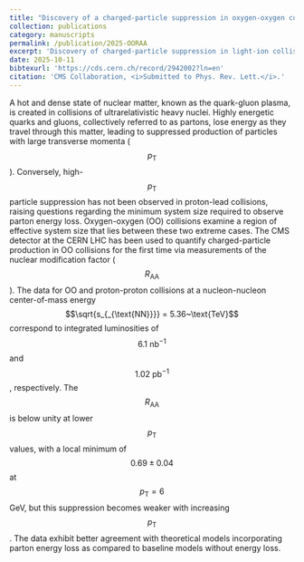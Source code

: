 ```yaml
---
title: "Discovery of a charged-particle suppression in oxygen-oxygen collisions"
collection: publications
category: manuscripts
permalink: /publication/2025-OORAA
excerpt: 'Discovery of charged-particle suppression in light-ion collisions.'
date: 2025-10-11
bibtexurl: 'https://cds.cern.ch/record/2942002?ln=en'
citation: 'CMS Collaboration, <i>Submitted to Phys. Rev. Lett.</i>.'
---
```

A hot and dense state of nuclear matter, known as the quark-gluon plasma, is created in collisions of ultrarelativistic heavy nuclei.  Highly energetic quarks and gluons, collectively referred to as partons, lose energy as they travel through this matter, leading to suppressed production of particles with large transverse momenta ($$p_{\text{T}}$$).  Conversely, high-$$p_{\text{T}}$$ particle suppression has not been observed in proton-lead collisions, raising questions regarding the minimum system size required to observe parton energy loss.  Oxygen-oxygen (OO) collisions examine a region of effective system size that lies between these two extreme cases.  The CMS detector at the CERN LHC has been used to quantify charged-particle production in OO collisions for the first time via measurements of the nuclear modification factor ($$R_{\text{AA}}$$). The data for OO and proton-proton collisions at a nucleon-nucleon center-of-mass energy $$\sqrt{s_{_{\text{NN}}}} = 5.36~\text{TeV}$$ correspond to integrated luminosities of $$6.1~\mathrm{nb}^{-1}$$ and $$1.02~\mathrm{pb}^{-1}$$, respectively.  The $$R_{\text{AA}}$$ is below unity at lower $$p_{\text{T}}$$ values, with a local minimum of $$0.69\pm0.04$$ at $$p_{\text{T}}=6$$ GeV, but this suppression becomes weaker with increasing $$p_{\text{T}}$$.  The data exhibit better agreement with theoretical models incorporating parton energy loss as compared to baseline models without energy loss.